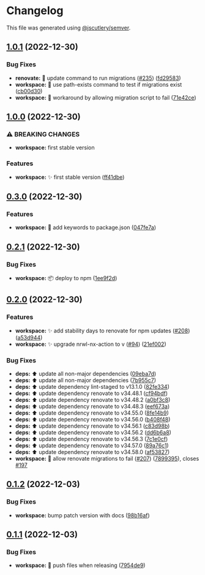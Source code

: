 # Changelog

This file was generated using [@jscutlery/semver](https://github.com/jscutlery/semver).

## [1.0.1](https://github.com/nx-squeezer/squeezer/compare/workspace@1.0.0...workspace@1.0.1) (2022-12-30)


### Bug Fixes

* **renovate:** :bug: update command to run migrations ([#235](https://github.com/nx-squeezer/squeezer/issues/235)) ([fd29583](https://github.com/nx-squeezer/squeezer/commit/fd2958323f0e3b6f91470eb10b406114bbc543a0))
* **workspace:** :bug: use path-exists command to test if migrations exist ([cb00d30](https://github.com/nx-squeezer/squeezer/commit/cb00d3037f2352472a4f55404e9b61091404e993))
* **workspace:** :bug: workaround by allowing migration script to fail ([71e42ce](https://github.com/nx-squeezer/squeezer/commit/71e42ce4fcc8fa7b7c36fac207a3e9b56b48722a))

## [1.0.0](https://github.com/nx-squeezer/squeezer/compare/workspace@0.3.0...workspace@1.0.0) (2022-12-30)


### ⚠ BREAKING CHANGES

* **workspace:** first stable version

### Features

* **workspace:** :sparkles: first stable version ([ff41dbe](https://github.com/nx-squeezer/squeezer/commit/ff41dbe785f64993da3c8c30288c645b1962d09b))

## [0.3.0](https://github.com/nx-squeezer/squeezer/compare/workspace@0.2.1...workspace@0.3.0) (2022-12-30)


### Features

* **workspace:** :memo: add keywords to package.json ([047fe7a](https://github.com/nx-squeezer/squeezer/commit/047fe7a8a88b1feec1b81c698c6f1004e7c4c901))

## [0.2.1](https://github.com/nx-squeezer/squeezer/compare/workspace@0.2.0...workspace@0.2.1) (2022-12-30)


### Bug Fixes

* **workspace:** :package: deploy to npm ([1ee9f2d](https://github.com/nx-squeezer/squeezer/commit/1ee9f2d2740c89e8a1d6bc24a258691342ad21e4))

## [0.2.0](https://github.com/nx-squeezer/squeezer/compare/workspace@0.1.2...workspace@0.2.0) (2022-12-30)


### Features

* **workspace:** :sparkles: add stability days to renovate for npm updates ([#208](https://github.com/nx-squeezer/squeezer/issues/208)) ([a53d944](https://github.com/nx-squeezer/squeezer/commit/a53d944e3d7a6262d3f035605a8ad331e9a2461a))
* **workspace:** :sparkles: upgrade nrwl-nx-action to v ([#94](https://github.com/nx-squeezer/squeezer/issues/94)) ([21ef002](https://github.com/nx-squeezer/squeezer/commit/21ef002175dc38bf56f2f0a43c6f59243987f449))


### Bug Fixes

* **deps:** :arrow_up: update all non-major dependencies ([09eba7d](https://github.com/nx-squeezer/squeezer/commit/09eba7dd1a609d714b6d7114dd4a28e68263b292))
* **deps:** :arrow_up: update all non-major dependencies ([7b955c7](https://github.com/nx-squeezer/squeezer/commit/7b955c7793d77bd89d3ad6bbccd5aa8f6aa7b130))
* **deps:** :arrow_up: update dependency lint-staged to v13.1.0 ([82fe334](https://github.com/nx-squeezer/squeezer/commit/82fe334930577531c4e7cbcebb60cf5baa491125))
* **deps:** :arrow_up: update dependency renovate to v34.48.1 ([cf94bdf](https://github.com/nx-squeezer/squeezer/commit/cf94bdff26a7590b7b64cf0c7e62cc1871756e69))
* **deps:** :arrow_up: update dependency renovate to v34.48.2 ([a0bf3c8](https://github.com/nx-squeezer/squeezer/commit/a0bf3c858d0aeec05dc9dccdd82562a1bc197d4f))
* **deps:** :arrow_up: update dependency renovate to v34.48.3 ([eef673a](https://github.com/nx-squeezer/squeezer/commit/eef673ac5cbd5f73c3ceac64ea50e9fdf00a3c1c))
* **deps:** :arrow_up: update dependency renovate to v34.55.0 ([8fe14b9](https://github.com/nx-squeezer/squeezer/commit/8fe14b9335009e9b826e8844b6ca8c6997569f5a))
* **deps:** :arrow_up: update dependency renovate to v34.56.0 ([b408f48](https://github.com/nx-squeezer/squeezer/commit/b408f4823ea6e90f86a094a76b413a14403c1eee))
* **deps:** :arrow_up: update dependency renovate to v34.56.1 ([c83d98b](https://github.com/nx-squeezer/squeezer/commit/c83d98b49cc717d0959d7bdfc4e6de94aa91cbc5))
* **deps:** :arrow_up: update dependency renovate to v34.56.2 ([dd6b6a8](https://github.com/nx-squeezer/squeezer/commit/dd6b6a8d724698f40c250072ac04610736a07eec))
* **deps:** :arrow_up: update dependency renovate to v34.56.3 ([7c1e0cf](https://github.com/nx-squeezer/squeezer/commit/7c1e0cf93445b21401e9b287c9f0e21a49f6cf00))
* **deps:** :arrow_up: update dependency renovate to v34.57.0 ([89a76c1](https://github.com/nx-squeezer/squeezer/commit/89a76c182bd9d7d9ac9297b3073b9561b4a19ce2))
* **deps:** :arrow_up: update dependency renovate to v34.58.0 ([af53827](https://github.com/nx-squeezer/squeezer/commit/af53827ad8466137a30e7b07d2ba56037e3358f7))
* **workspace:** :bug: allow renovate migrations to fail ([#207](https://github.com/nx-squeezer/squeezer/issues/207)) ([7899395](https://github.com/nx-squeezer/squeezer/commit/7899395877a0b7551daee0068fb11dfdb7f21eb7)), closes [#197](https://github.com/nx-squeezer/squeezer/issues/197)

## [0.1.2](https://github.com/nx-squeezer/squeezer/compare/workspace@0.1.1...workspace@0.1.2) (2022-12-03)

### Bug Fixes

- **workspace:** bump patch version with docs ([98b16af](https://github.com/nx-squeezer/squeezer/commit/98b16aff4f04c8c697b0e045bb4ba9f646106a7d))

## [0.1.1](https://github.com/nx-squeezer/squeezer/compare/workspace@0.1.0...workspace@0.1.1) (2022-12-03)

### Bug Fixes

- **workspace:** :wrench: push files when releasing ([7954de9](https://github.com/nx-squeezer/squeezer/commit/7954de9aa1ce7c383a420a6644b4ff1f2a68fb2a))
